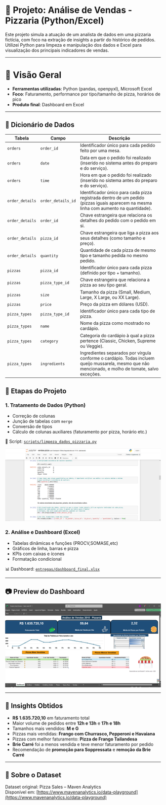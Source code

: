 # 🍕 Projeto: Análise de Vendas - Pizzaria (Python/Excel)
Este projeto simula a atuação de um analista de dados em uma pizzaria fictícia, com foco na extração de insights a partir do histórico de pedidos. Utilizei Python para limpeza e manipulação dos dados e Excel para visualização dos principais indicadores de vendas.

---

# 📌 Visão Geral

- **Ferramentas utilizadas**: Python (pandas, openpyxl), Microsoft Excel
- **Foco**: Faturamento, performance por tipo/tamanho de pizza, horários de pico
- **Produto final**: Dashboard em Excel

 ---

## 📑 Dicionário de Dados

| Tabela          | Campo              | Descrição                                                                                                                                            |
| --------------- | ------------------ | ---------------------------------------------------------------------------------------------------------------------------------------------------- |
| `orders`        | `order_id`         | Identificador único para cada pedido feito por uma mesa.                                                                                             |
| `orders`        | `date`             | Data em que o pedido foi realizado (inserido no sistema antes do preparo e do serviço).                                                              |
| `orders`        | `time`             | Hora em que o pedido foi realizado (inserido no sistema antes do preparo e do serviço).                                                              |
| `order_details` | `order_details_id` | Identificador único para cada pizza registrada dentro de um pedido (pizzas iguais aparecem na mesma linha com aumento na quantidade).                |
| `order_details` | `order_id`         | Chave estrangeira que relaciona os detalhes do pedido com o pedido em si.                                                                            |
| `order_details` | `pizza_id`         | Chave estrangeira que liga a pizza aos seus detalhes (como tamanho e preço).                                                                         |
| `order_details` | `quantity`         | Quantidade de cada pizza de mesmo tipo e tamanho pedida no mesmo pedido.                                                                             |
| `pizzas`        | `pizza_id`         | Identificador único para cada pizza (definido por tipo + tamanho).                                                                                   |
| `pizzas`        | `pizza_type_id`    | Chave estrangeira que relaciona a pizza ao seu tipo geral.                                                                                           |
| `pizzas`        | `size`             | Tamanho da pizza (Small, Medium, Large, X Large, ou XX Large).                                                                                       |
| `pizzas`        | `price`            | Preço da pizza em dólares (USD).                                                                                                                     |
| `pizza_types`   | `pizza_type_id`    | Identificador único para cada tipo de pizza.                                                                                                         |
| `pizza_types`   | `name`             | Nome da pizza como mostrado no cardápio.                                                                                                             |
| `pizza_types`   | `category`         | Categoria do cardápio à qual a pizza pertence (Classic, Chicken, Supreme ou Veggie).                                                                 |
| `pizza_types`   | `ingredients`      | Ingredientes separados por vírgula conforme o cardápio. Todas incluem queijo mussarela, mesmo que não mencionado, e molho de tomate, salvo exceções. |

## 🧼 Etapas do Projeto

### 1. Tratamento de Dados (Python)
- Correção de colunas
- Junção de tabelas com `merge`
- Conversão de tipos
- Cálculo de colunas auxiliares (faturamento por pizza, horário etc.)

📄 Script: [`scripts/limpeza_dados_pizzaria.py`](./scripts/vendas-pizza.ipynb)

![Dashboard Excel](imagem_dashboard/printcodigo.PNG)

### 2. Análise e Dashboard (Excel)
- Tabelas dinâmicas e funções (PROCV,SOMASE,etc)
- Gráficos de linha, barras e pizza
- KPIs com caixas e ícones
- Formatação condicional

📊 Dashboard: [`entregas/dashboard_final.xlsx`](./entrega/Projeto_Final_Pizzaria.xlsx)

---

## 📷 Preview do Dashboard

![Dashboard Excel](imagem_dashboard/printdashboard1.PNG)

---

## 🎯 Insights Obtidos

- **R$ 1.635.720,10** em faturamento total
- Maior volume de pedidos entre **12h e 13h** e **17h e 18h**
- Tamanhos mais vendidos: **M e G**
- Pizzas mais vendidas: **Frango com Churrasco, Pepperoni e Havaiana**
- Pizzas com melhor faturamento: **Pizza de Frango Tailandesa**
- **Brie Carré** foi a menos vendida e teve menor faturamento por pedido
- Recomendação de **promoção para Soppressata** e **remoção da Brie Carré**

---

## 🔗 Sobre o Dataset
Dataset original: Pizza Sales – Maven Analytics  
Disponível em: [https://www.mavenanalytics.io/data-playground](https://www.mavenanalytics.io/data-playground)
